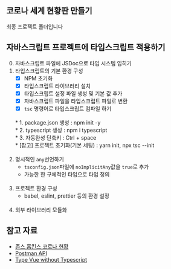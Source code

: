 ## 코로나 세계 현황판 만들기

최종 프로젝트 폴더입니다

## 자바스크립트 프로젝트에 타입스크립트 적용하기

0. 자바스크립트 파일에 JSDoc으로 타입 시스템 입히기
1. 타입스크립트의 기본 환경 구성
    - [X] NPM 초기화
    - [X] 타입스크립트 라이브러리 설치
    - [X] 타입스크립트 설정 파일 생성 및 기본 값 추가
    - [X] 자바스크립트 파일을 타입스크립트 파일로 변환
    - [X] `tsc` 명령어로 타입스크립트 컴파일 하기
     <br>
    * 1. package.json 생성 : npm init -y<br>
    * 2. typescript 생성 : npm i typescript<br>
    * 3. 자동완성 단축키 : Ctrl + space<br>
    * [참고] 프로젝트 초기화(기본 세팅) : yarn init, npx tsc --init<br>
    <br>
2. 명시적인 `any`선언하기
    - `tsconfig.json`파일에 `noImplicitAny`값을 `true`로 추가
    - 가능한 한 구체적인 타입으로 타입 정의
    <br>
3. 프로젝트 환경 구성
    - babel, eslint, prettier 등의 환경 설정
    <br>
4. 외부 라이브러리 모듈화
    
    

## 참고 자료

- [존스 홉킨스 코로나 현황](https://www.arcgis.com/apps/opsdashboard/index.html#/bda7594740fd40299423467b48e9ecf6)
- [Postman API](https://documenter.getpostman.com/view/10808728/SzS8rjbc?version=latest#27454960-ea1c-4b91-a0b6-0468bb4e6712)
- [Type Vue without Typescript](https://blog.usejournal.com/type-vue-without-typescript-b2b49210f0b)